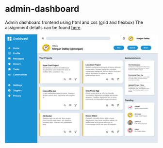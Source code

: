 # admin-dashboard
Admin dashboard frontend using html and css (grid and flexbox)
The assignment details can be found [here](https://www.theodinproject.com/lessons/node-path-intermediate-html-and-css-admin-dashboard).

![final project layout]( images/dashboard-project.png)
